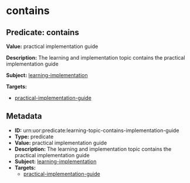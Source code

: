 # contains

## Predicate: contains

**Value:** practical implementation guide

**Description:** The learning and implementation topic contains the practical implementation guide

**Subject:** [learning-implementation](../Concepts/learning-implementation.md)

**Targets:**

- [practical-implementation-guide](../Concepts/practical-implementation-guide.md)

## Metadata

- **ID:** urn:uor:predicate:learning-topic-contains-implementation-guide
- **Type:** predicate
- **Value:** practical implementation guide
- **Description:** The learning and implementation topic contains the practical implementation guide
- **Subject:** [learning-implementation](../Concepts/learning-implementation.md)
- **Targets:**
  - [practical-implementation-guide](../Concepts/practical-implementation-guide.md)

